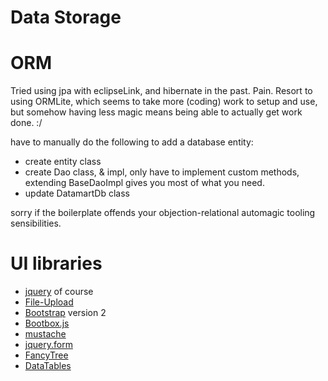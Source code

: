 
Data Storage
============


ORM
===

Tried using jpa with eclipseLink, and hibernate in the past. Pain. Resort to using ORMLite,
which seems to take more (coding) work to setup and use, but somehow having less magic means being
able to actually get work done. :/

have to manually do the following to add a database entity:

 * create entity class
 * create Dao class, & impl, only have to implement custom methods, extending BaseDaoImpl
   gives you most of what you need.
 * update DatamartDb class

sorry if the boilerplate offends your objection-relational automagic tooling sensibilities.


UI libraries
============

 * [jquery](http://jquery.com/) of course
 * [File-Upload](http://blueimp.github.io/jQuery-File-Upload/)
 * [Bootstrap](http://getbootstrap.com/) version 2
 * [Bootbox.js](http://bootboxjs.com/)
 * [mustache](http://mustache.github.io/)
 * [jquery.form](http://malsup.com/jquery/form/)
 * [FancyTree](https://github.com/mar10/fancytree)
 * [DataTables](https://datatables.net/)

